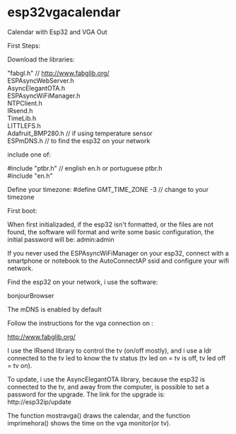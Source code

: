 # esp32vgacalendar
Calendar with Esp32 and VGA Out 



First Steps:

Download the libraries:

"fabgl.h" // http://www.fabglib.org/ <br>
ESPAsyncWebServer.h <br>
AsyncElegantOTA.h <Br>
ESPAsyncWiFiManager.h <br>
NTPClient.h <br>
IRsend.h <br>
TimeLib.h <br>
LITTLEFS.h <br>
Adafruit_BMP280.h // if using temperature sensor <br>
ESPmDNS.h // to find the esp32 on your network <br>


include one of:
  
  #include "ptbr.h"  // english en.h or portuguese ptbr.h <Br>
  #include "en.h"  <br>
  
  Define your timezone:
  #define GMT_TIME_ZONE -3  // change to your timezone

  First boot:
  
  When first initializaded, if the esp32 isn't formatted, or the files are not found, the software will format and write some basic configuration,
  the initial password will be:  admin:admin
  
  If you never used the ESPAsyncWiFiManager on your esp32, connect with a smartphone or notebook to the AutoConnectAP ssid and configure your wifi network.
  
  
  Find the esp32 on your network, i use the software:
  
  bonjourBrowser
  
  The mDNS is enabled by default
  
  
  
  Follow the instructions for the vga connection on :
  
  http://www.fabglib.org/
  
  I use the IRsend library to control the tv (on/off mostly), and i use a ldr connected to the tv led to know the tv status (tv led on = tv is off, tv led off = tv on).
  
  To update, i use the AsyncElegantOTA library, because the esp32 is connected to the tv, and away from the computer, is possible to set a password for the upgrade.
  The link for the upgrade is:
  http://esp32ip/update
  
  
  The function mostravga() draws the calendar, and the function imprimehora() shows the time on the vga monitor(or tv).
  
  
  
  
  
